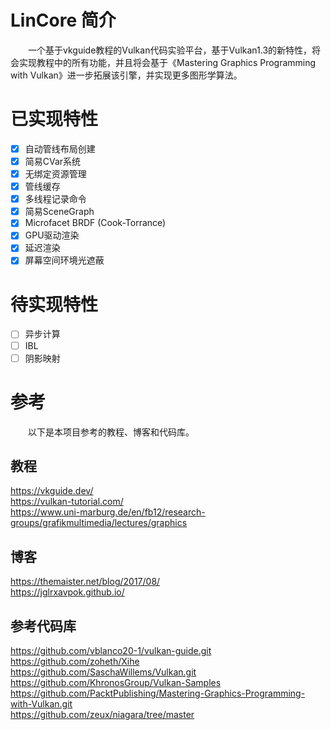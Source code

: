 # LinCore 简介

&emsp;&emsp;一个基于vkguide教程的Vulkan代码实验平台，基于Vulkan1.3的新特性，将会实现教程中的所有功能，并且将会基于《Mastering Graphics Programming with Vulkan》进一步拓展该引擎，并实现更多图形学算法。

# 已实现特性
- [x] 自动管线布局创建
- [x] 简易CVar系统
- [x] 无绑定资源管理
- [x] 管线缓存
- [x] 多线程记录命令
- [x] 简易SceneGraph
- [x] Microfacet BRDF (Cook-Torrance)
- [x] GPU驱动渲染
- [x] 延迟渲染
- [x] 屏幕空间环境光遮蔽
# 待实现特性
- [ ] 异步计算
- [ ] IBL
- [ ] 阴影映射

# 参考
&emsp;&emsp;以下是本项目参考的教程、博客和代码库。
## 教程
https://vkguide.dev/  
https://vulkan-tutorial.com/  
https://www.uni-marburg.de/en/fb12/research-groups/grafikmultimedia/lectures/graphics

## 博客
https://themaister.net/blog/2017/08/  
https://jglrxavpok.github.io/

## 参考代码库
https://github.com/vblanco20-1/vulkan-guide.git  
https://github.com/zoheth/Xihe  
https://github.com/SaschaWillems/Vulkan.git  
https://github.com/KhronosGroup/Vulkan-Samples  
https://github.com/PacktPublishing/Mastering-Graphics-Programming-with-Vulkan.git  
https://github.com/zeux/niagara/tree/master 